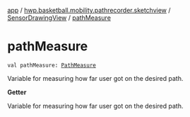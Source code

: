 [app](../../index.md) / [hwp.basketball.mobility.pathrecorder.sketchview](../index.md) / [SensorDrawingView](index.md) / [pathMeasure](.)

# pathMeasure

`val pathMeasure: `[`PathMeasure`](https://developer.android.com/reference/android/graphics/PathMeasure.html)

Variable for measuring how far user got on the desired path.

**Getter**

Variable for measuring how far user got on the desired path.

